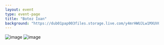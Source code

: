 ```yaml
---
layout: event
type: event-page
title: "Botez Ioan"
background: "https://dub01pap003files.storage.live.com/y4mrHWUJLw1MXUVQl9K1wiZ8BjEiS28jSjzVD_wRYAcAQVqn62wfdWjd1rYsweaTJ2x43mEjbYyIYLAJAhkr-SO0P6IB5oUmIavKWv8bR3nf5Kr4yVCg0f0hFT96zfKfHAKhCdEAy2gCFOkZ6FcYXC9XktfK8WXXWKly4CSWmfd5KElYgfuWUfdwGoOyAnB9xqD?width=2000&height=1335&cropmode=none"
---
```


![image](https://dub01pap003files.storage.live.com/y4mrHWUJLw1MXUVQl9K1wiZ8BjEiS28jSjzVD_wRYAcAQVqn62wfdWjd1rYsweaTJ2x43mEjbYyIYLAJAhkr-SO0P6IB5oUmIavKWv8bR3nf5Kr4yVCg0f0hFT96zfKfHAKhCdEAy2gCFOkZ6FcYXC9XktfK8WXXWKly4CSWmfd5KElYgfuWUfdwGoOyAnB9xqD?width=2000&height=1335&cropmode=none)
![image](https://dub01pap003files.storage.live.com/y4mX7dX--gWlKXvEWa03jbGbLYkPxTbJljrYInSDp7lL9fEDVBYI734IW1wwKp2W1MJFqy7X4dO8SoPmMxGp1PqPzmtXKUWd7Tj9r47GfKR9KnzPr2WxKkkUuZWCT-UnmjQjdu7OjImoSafbXhAEw0RbzEpQuERJqnxsBdY8hXtB3txOBt2IfYgh4All_e_lUU-?width=2000&height=1335&cropmode=none)
